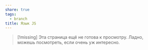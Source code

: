 ```yaml
---
share: true
tags:
  - branch
title: Язык JS
---
```


> [!missing] 
> Эта страница ещё не готова к просмотру. Ладно, можешь посмотреть, если очень уж интересно.

